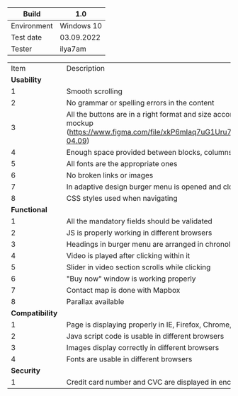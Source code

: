| Build      | 1.0       | 
|------------|-----------|
|Environment |Windows 10 |
|Test date   |03.09.2022 |
|Tester      |ilya7am    |


| | | |
|-|-|-|
|Item|Description|Result |
|**Usability**           |
|1|Smooth scrolling|Pass |
|2|No grammar or spelling errors in the content|Pass |
|3|All the buttons are in a right format and size according to the mockup (https://www.figma.com/file/xkP6mIaq7uG1Uru7CpasXq/Museum-04.09) |Pass |
|4|Enough space provided between blocks, columns, rows|Pass |
|5|All fonts are the appropriate ones|Pass |
|6|No broken links or images|Pass |
|7|In adaptive design burger menu is opened and closed after clicking|Fail|
|8|CSS styles used when navigating|Pass |
|**Functional** | | |
|1|All the mandatory fields should be validated|Pass |
|2|JS is properly working in different browsers|Pass |
|3|Headings in burger menu are arranged in chronological order|Pass |
|4|Video is played after clicking within it|Pass |
|5|Slider in video section scrolls while clicking |Fail|
|6|"Buy now" window is working properly|Fail|
|7|Contact map is done with Mapbox|Pass |
|8|Parallax available|Pass |
|**Compatibility** | | |
|1| Page is displaying properly in IE, Firefox, Chrome, Safari and Opera|Fail|
|2|Java script code is usable in different browsers|Pass |
|3|Images display correctly in different browsers|Fail|
|4|Fonts are usable in different browsers|Pass |
|**Security** | | |
|1|Сredit card number and CVC are displayed in encrypted format|Fail|
